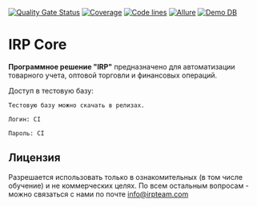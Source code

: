 [![Quality Gate Status](https://dev.irpteam.com/sq/api/project_badges/measure?branch=masterg&project=IRP&metric=alert_status&token=5fde3fd01b9bf29100e1fe179569d49633da6ee5)](https://dev.irpteam.com/sq/dashboard?id=IRP&branch=master)
[![Coverage](https://dev.irpteam.com/sq/api/project_badges/measure?branch=masterg&project=IRP&metric=coverage&token=5fde3fd01b9bf29100e1fe179569d49633da6ee5)](https://dev.irpteam.com/sq/dashboard?id=IRP&branch=master)
[![Code lines](https://dev.irpteam.com/sq/api/project_badges/measure?branch=master&project=IRP&metric=ncloc&token=5fde3fd01b9bf29100e1fe179569d49633da6ee5)](https://dev.irpteam.com/sq/dashboard?id=IRP&branch=master)
[![Allure](https://img.shields.io/badge/allure-open-yellowgreen)](https://dev.irpteam.com/tc/repository/download/Build_30_RunVA/.lastSuccessful/allure-report.zip!/index.html?branch=master)
[![Demo DB](https://img.shields.io/badge/download-Demo%20DB-blue)](https://dev.irpteam.com/tc/repository/download/Build_30_RunVA/.lastSuccessful/BD/TestDataBase.zip?branch=master)


# IRP Core 

**Программное решение "IRP"** предназначено для автоматизации товарного учета, оптовой торговли и финансовых операций.

Доступ в тестовую базу:

```
Тестовую базу можно скачать в релизах.

Логин: CI

Пароль: CI
```

## Лицензия
Разрешается использовать только в ознакомительных (в том числе обучение) и не коммерческих целях.
По всем остальным вопросам - можно связаться с нами по почте info@irpteam.com
